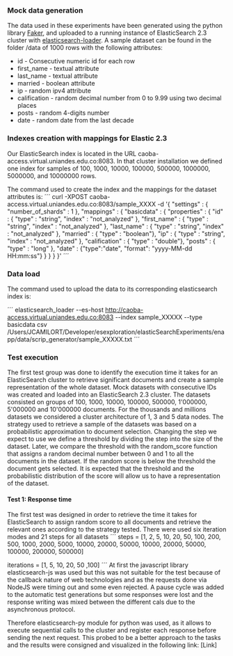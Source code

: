 ### Mock data generation

The data used in these experiments have been generated using the python library [Faker](https://github.com/joke2k/faker), and uploaded to a running instance of ElasticSearch 2.3 cluster with [elasticsearch-loader](https://github.com/Moshe/elasticsearch_loader). A sample dataset can be found in the folder /data of 1000 rows with the following attributes:

* id - Consecutive numeric id for each row
* first_name - textual attribute
* last_name - textual attribute 
* married - boolean attribute
* ip - random ipv4 attribute
* calification - random decimal number from 0 to 9.99 using two decimal places
* posts - random 4-digits number
* date - random date from the last decade


### Indexes creation with mappings for Elastic 2.3

Our ElasticSearch index is located in the URL caoba-access.virtual.uniandes.edu.co:8083. In that cluster installation we defined one index for samples of 100, 1000, 10000, 100000, 500000, 1000000, 5000000, and 10000000 rows. 

The command used to create the index and the mappings for the dataset attributes is:
´´´
curl -XPOST caoba-access.virtual.uniandes.edu.co:8083/sample_XXXX -d '{
    "settings" : {
        "number_of_shards" : 1
    },
    "mappings" : {
        "basicdata" : {
            "properties" : {
                "id" : { "type" : "string", "index" : "not_analyzed" },
                "first_name" : { "type" : "string", "index" : "not_analyzed" },
                "last_name" : { "type" : "string", "index" : "not_analyzed" },
                "married" : { "type" : "boolean"},
                "ip" : { "type" : "string", "index" : "not_analyzed" },
                "calification" : { "type" : "double"},
                "posts" : { "type" : "long" },
                "date" : {"type":"date", "format": "yyyy-MM-dd HH:mm:ss"}
            }
        }
    }
}'
´´´

### Data load

The command used to upload the data to its corresponding elasticsearch index is:

´´´
elasticsearch_loader --es-host http://caoba-access.virtual.uniandes.edu.co:8083 --index sample_XXXXX --type basicdata csv /Users/JCAMILORT/Developer/esexploration/elasticSearchExperiments/enapp/data/scrip_generator/sample_XXXXX.txt
´´´

### Test execution

The first test group was done to identify the execution time it takes for an ElasticSearch cluster to retrieve significant documents and create a sample representation of the whole dataset. Mock datasets with consecutive IDs was created and loaded into an ElasticSearch 2.3 cluster. The datasets consisted on groups of 100, 1000, 10000, 100000, 500000, 1'000000, 5'000000 and 10'000000 documents. For the thousands and millions datasets we considered a cluster architecture of 1, 3 and 5 data nodes. The strategy used to retrieve a sample of the datasets was based on a probabilistic approximation to document selection. Changing the step we expect to use we define a threshold by dividing the step into the size of the dataset. Later, we compare the threshold with the random_score function that assigns a random decimal number between 0 and 1 to all the documents in the dataset. If the random score is below the threshold the document gets selected. It is expected that the threshold and the probabilistic distribution of the score will allow us to have a representation of the dataset.

#### Test 1: Response time
The first test was designed in order to retrieve the time it takes for ElasticSearch to assign random score to all documents and retrieve the relevant ones according to the strategy tested.
There were used six iteration modes and 21 steps for all datasets
´´´
steps = [1, 2, 5, 10, 20, 50, 100, 200, 500, 1000, 2000, 5000, 10000, 20000, 50000, 10000, 20000, 50000, 100000, 200000, 500000]

iterations = [1, 5, 10, 20, 50 ,100]
´´´
At first the javascript library elasticsearch-js was used but this was not suitable for the test because of the callback nature of web technologies and as the requests done via NodeJS were timing out and some even rejected. A pause cycle was added to the automatic test generations but some responses were lost and the response writing was mixed between the different cals due to the asynchronous protocol.

Therefore elasticsearch-py module for python was used, as it allows to execute sequential calls to the cluster and register each response before sending the next request. This probed to be a better approach to the tasks and the results were consigned and visualized in the following link: [Link]

